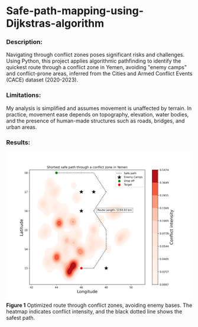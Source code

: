 # Safe-path-mapping-using-Dijkstras-algorithm

### Description:
Navigating through conflict zones poses significant risks and challenges. Using Python, this project applies algorithmic pathfinding to identify the quickest route through a conflict zone in Yemen, avoiding "enemy camps" and conflict-prone areas, inferred from the Cities and Armed Conflict Events (CACE) dataset (2020-2023).

### Limitations:
My analysis is simplified and assumes movement is unaffected by terrain. In practice, movement ease depends on topography, elevation, water bodies, and the presence of human-made structures such as roads, bridges, and urban areas.

### Results:

![Final Plot](safest_route_heatmap.png)
**Figure 1** Optimized route through conflict zones, avoiding enemy bases. The heatmap indicates conflict intensity, and the black dotted line shows the safest path.
